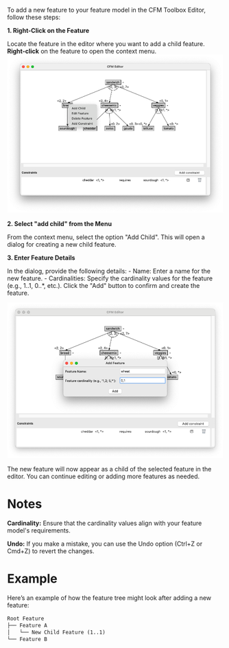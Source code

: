 To add a new feature to your feature model in the CFM Toolbox Editor, follow these steps:

**1. Right-Click on the Feature**

Locate the feature in the editor where you want to add a child feature.
**Right-click** on the feature to open the context menu.
![Context Menu](/images/context_menu.png)

**2. Select "add child" from the Menu**

From the context menu, select the option "Add Child". This will open a dialog for creating a new child feature.

**3. Enter Feature Details**

In the dialog, provide the following details:
    - Name: Enter a name for the new feature.
    - Cardinalities: Specify the cardinality values for the feature (e.g., 1..1, 0..*, etc.).
Click the "Add" button to confirm and create the feature.

![Add Feature](/images/add_feature.png)

The new feature will now appear as a child of the selected feature in the editor.
You can continue editing or adding more features as needed.

# Notes

**Cardinality:** Ensure that the cardinality values align with your feature model's requirements.

**Undo:** If you make a mistake, you can use the Undo option (Ctrl+Z or Cmd+Z) to revert the changes.

# Example
Here’s an example of how the feature tree might look after adding a new feature:

``` Shell
Root Feature
├── Feature A
│   └── New Child Feature (1..1)
└── Feature B
```
